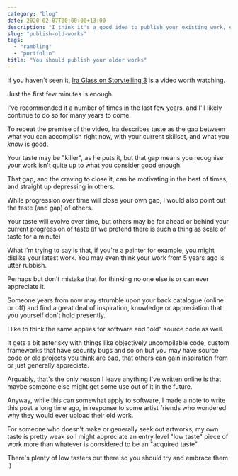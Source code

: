 ```yaml
---
category: "blog"
date: 2020-02-07T00:00:00+13:00
description: "I think it's a good idea to publish your existing work, even if you don't like it. You don't like it now but others earlier in their journey may appreciate it in a way that you can't anymore."
slug: "publish-old-works"
tags:
  - "rambling"
  - "portfolio"
title: "You should publish your older works"
---
```


If you haven't seen it, [Ira Glass on Storytelling 3](https://www.youtube.com/watch?v=X2wLP0izeJE) is a video worth watching.

Just the first few minutes is enough.

I've recommended it a number of times in the last few years, and I'll likely continue to do so for many years to come.

To repeat the premise of the video, Ira describes taste as the gap between what you can accomplish right now, with your current skillset, and what you _know_ is good.

Your taste may be "killer", as he puts it, but that gap means you recognise your work isn't quite up to what you consider good enough.

That gap, and the craving to close it, can be motivating in the best of times, and straight up depressing in others.

While progression over time will close your own gap, I would also point out the taste (and gap) of others.

Your taste will evolve over time, but others may be far ahead or behind your current progression of taste (if we pretend there is such a thing as scale of taste for a minute)

What I'm trying to say is that, if you're a painter for example, you might dislike your latest work. You may even think your work from 5 years ago is utter rubbish.

Perhaps but don't mistake that for thinking no one else is or can ever appreciate it.

Someone years from now may strumble upon your back catalogue (online or off) and find a great deal of inspiration, knowledge or appreciation that you yourself don't hold presently.

I like to think the same applies for software and "old" source code as well.

It gets a bit asterisky with things like objectively uncompilable code, custom frameworks that have security bugs and so on but you may have source code or old projects you think are bad, that others can gain inspiration from or just generally appreciate.

Arguably, that's the only reason I leave anything I've written online is that maybe someone else might get some use out of it in the future.

Anyway, while this can somewhat apply to software, I made a note to write this post a long time ago, in response to some artist friends who wondered why they would ever upload their old work.

For someone who doesn't make or generally seek out artworks, my own taste is pretty weak so I might appreciate an entry level "low taste" piece of work more than whatever is considered to be an "acquired taste".

There's plenty of low tasters out there so you should try and embrace them :)
